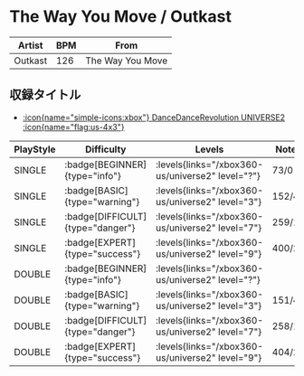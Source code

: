 # The Way You Move / Outkast

|Artist|BPM|From|
|------|---|----|
|Outkast|126|The Way You Move|

## 収録タイトル

- [:icon{name="simple-icons:xbox"} DanceDanceRevolution UNIVERSE2 :icon{name="flag:us-4x3"}](/xbox360-us/universe2)

|PlayStyle|Difficulty|Levels|Notes|Movie|
|---------|----------|------|-----|-----|
|SINGLE| :badge[BEGINNER]{type="info"}| :levels{links="/xbox360-us/universe2" level="?"}|73/0||
|SINGLE| :badge[BASIC]{type="warning"}| :levels{links="/xbox360-us/universe2" level="3"}|152/4||
|SINGLE| :badge[DIFFICULT]{type="danger"}| :levels{links="/xbox360-us/universe2" level="7"}|259/19||
|SINGLE| :badge[EXPERT]{type="success"}| :levels{links="/xbox360-us/universe2" level="9"}|400/21||
|DOUBLE| :badge[BEGINNER]{type="info"}| :levels{links="/xbox360-us/universe2" level="?"}|||
|DOUBLE| :badge[BASIC]{type="warning"}| :levels{links="/xbox360-us/universe2" level="3"}|151/4||
|DOUBLE| :badge[DIFFICULT]{type="danger"}| :levels{links="/xbox360-us/universe2" level="7"}|258/19||
|DOUBLE| :badge[EXPERT]{type="success"}| :levels{links="/xbox360-us/universe2" level="9"}|404/26||
